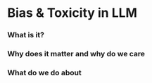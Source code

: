 # Bias & Toxicity in LLM

### What is it?
### Why does it matter and why do we care
### What do we do about
